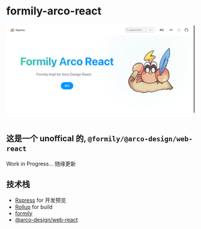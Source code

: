 # formily-arco-react

![welcome](come.png)

## 这是一个 **unoffical** 的, `@formily/@arco-design/web-react`

Work in Progress... 随缘更新

## 技术栈

- [Rspress](https://rspress.dev/zh/) for 开发预览
- [Rollup](https://rollupjs.org/) for build
- [formily](https://github.com/alibaba/formily)
- [@arco-design/web-react](https://arco.design/)
